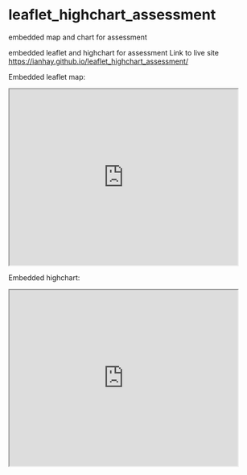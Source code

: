 # leaflet_highchart_assessment
embedded map and chart for assessment

embedded leaflet and highchart for assessment Link to live site https://ianhay.github.io/leaflet_highchart_assessment/

Embedded leaflet map:

<iframe src="https://ianhay.github.io/leaflet-map-simple/index.html" width="90%" height="350"></iframe>

Embedded highchart:

<iframe src="https://ianhay.github.io/highcharts-scatter-csv/index.html" width="90%" height="350"></iframe> 
